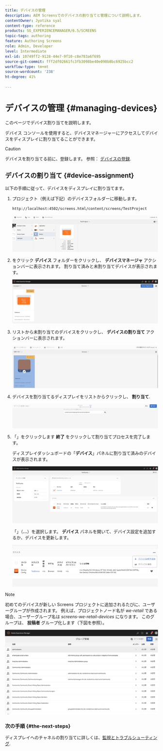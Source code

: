 ```yaml
---
title: デバイスの管理
description: AEM Screensでのデバイスの割り当てと管理について説明します。
contentOwner: Jyotika syal
content-type: reference
products: SG_EXPERIENCEMANAGER/6.5/SCREENS
topic-tags: authoring
feature: Authoring Screens
role: Admin, Developer
level: Intermediate
exl-id: 10749ff2-9128-44e7-9f10-c8e783a6f695
source-git-commit: fff2df02661fc3fb3098be40e090b8bc6925bcc2
workflow-type: tm+mt
source-wordcount: '238'
ht-degree: 41%

---
```


# デバイスの管理 {#managing-devices}

このページでデバイス割り当てを説明します。

デバイス コンソールを使用すると、デバイスマネージャーにアクセスしてデバイスをディスプレイに割り当てることができます。

>[!CAUTION]
>
>デバイスを割り当てる前に、登録します。 参照： [デバイスの登録](device-registration.md).

## デバイスの割り当て {#device-assignment}

以下の手順に従って、デバイスをディスプレイに割り当てます。

1. プロジェクト（例えば下記）のデバイスフォルダーに移動します。

   `http://localhost:4502/screens.html/content/screens/TestProject`

   ![chlimage_1-32](assets/chlimage_1-32.png)

1. をクリック **デバイス** フォルダーをクリックし、 **デバイスマネージャ** アクションバーに表示されます。 割り当て済みと未割り当てデバイスが表示されます。

   ![chlimage_1-33](assets/chlimage_1-33.png)

1. リストから未割り当てのデバイスをクリックし、 **デバイスの割り当て** アクションバーに表示されます。

   ![chlimage_1-34](assets/chlimage_1-34.png)

1. デバイスを割り当てるディスプレイをリストからクリックし、 **割り当て**.

   ![chlimage_1-35](assets/chlimage_1-35.png)

1. 「」をクリックします **終了** をクリックして割り当てプロセスを完了します。


   ディスプレイダッシュボードの「**デバイス**」パネルに割り当て済みのデバイスが表示されます。

   ![chlimage_1-37](assets/chlimage_1-37.png)

   「」（**...**）を選択します。 **デバイス** パネルを開いて、デバイス設定を追加するか、デバイスを更新します。

   ![chlimage_1-38](assets/chlimage_1-38.png)

>[!NOTE]
>
>初めてのデバイスが新しい Screens プロジェクトに追加されるたびに、ユーザーグループが作成されます。
>例えば、プロジェクトノード名が *we-retail* である場合、ユーザーグループ名は *screens-we-retail-devices* になります。
>このグループは、 **投稿者** グループ化します（下図を参照）。

![chlimage_1-39](assets/chlimage_1-39.png)

### 次の手順 {#the-next-steps}

ディスプレイへのチャネルの割り当てに詳しくは、[監視とトラブルシューティング](monitoring-screens.md).
